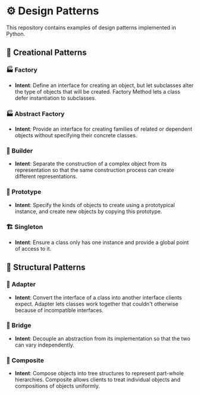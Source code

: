 # ⚙️ Design Patterns

This repository contains examples of design patterns implemented in Python.

## 🔨 Creational Patterns

### 🏭 Factory

- **Intent**: Define an interface for creating an object, but let subclasses alter the
  type of objects that will be created. Factory Method lets a class defer instantiation
  to subclasses.

### 🏭 Abstract Factory

- **Intent**: Provide an interface for creating families of related or dependent objects
  without specifying their concrete classes.

### 🤖 Builder

- **Intent**: Separate the construction of a complex object from its representation so
  that
  the same construction process can create different representations.

### 🔨 Prototype

- **Intent**: Specify the kinds of objects to create using a prototypical instance, and
  create new objects by copying this prototype.

### 🏗️ Singleton

- **Intent**: Ensure a class only has one instance and provide a global point of access
  to it.

## 🔨 Structural Patterns

### 🔌 Adapter

- **Intent**: Convert the interface of a class into another interface clients expect.
  Adapter lets classes work together that couldn't otherwise because of incompatible
  interfaces.

### 🎢 Bridge

- **Intent**: Decouple an abstraction from its implementation so that the two can vary
  independently.

### 🎹 Composite

- **Intent**: Compose objects into tree structures to represent part-whole hierarchies.
  Composite allows clients to treat individual objects and compositions of objects
  uniformly.
